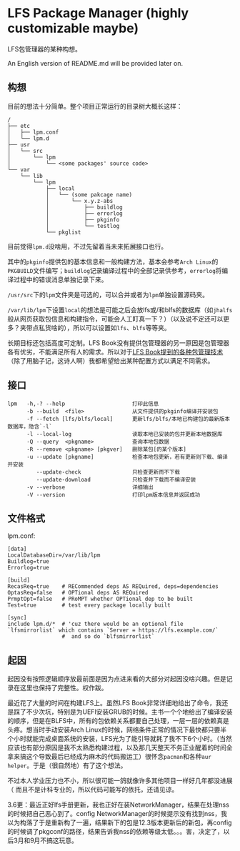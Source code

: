 # LFS Package Manager (highly customizable maybe)

LFS包管理器的某种构想。

An English version of README.md will be provided later on. 

## 构想

目前的想法十分简单。整个项目正常运行的目录树大概长这样：

```
/
├── etc
│   ├── lpm.conf
│   └── lpm.d
├── usr
│   └── src
│       └── lpm
│           └── <some packages' source code>
└── var
    └── lib
        └── lpm
            ├── local
            │   └── (some pakcage name)
            │       └── x.y.z-abs
            │           ├── buildlog
            │           ├── errorlog
            │           ├── pkginfo
            │           └── testlog
            └── pkglist

```

目前觉得`lpm.d`没啥用，不过先留着当未来拓展接口也行。

其中的`pkginfo`提供包的基本信息和一般构建方法，基本会参考`Arch Linux`的`PKGBUILD`文件编写；`buildlog`记录编译过程中的全部记录供参考，`errorlog`将编译过程中的错误消息单独记录下来。

`/usr/src`下的`lpm`文件夹是可选的，可以合并或者为`lpm`单独设置源码夹。

`/var/lib/lpm`下设置`local`的想法是可能之后会放lfs或/和blfs的数据库（如`jhalfs`般从网页获取包信息和构建指令，可能会人工盯真一下？）（以及说不定还可以更多？夹带点私货啥的），所以可以设置如`lfs`、`blfs`等等夹。

长期目标还包括高度可定制。LFS Book没有提供包管理器的另一原因是包管理器各有优劣，不能满足所有人的需求。所以对于[LFS Book提到的各种包管理技术](https://linuxfromscratch.org/lfs/view/stable-systemd/chapter08/pkgmgt.html)（除了用脑子记，这诗人啊）我都希望给出某种配置方式以满足不同需求。

## 接口

```
lpm   -h,-? --help                     打印此信息
      -b --build  <file>               从文件提供的pkginfo编译并安装包
      -f --fetch [lfs/blfs/local]      更新lfs/blfs/本地已构建包的最新版本数据库，隐含`-l`
      -l --local-log                   读取本地已安装的包并更新本地数据库
      -Q --query  <pkgname>            查询本地包数据
      -R --remove <pkgname> [pkgver]   删除某包[的某个版本]
      -u --update [pkgname]            检查本地包更新，若有更新则下载、编译并安装
         --update-check                只检查更新而不下载
         --update-download             只检查并下载而不编译安装
      -v --verbose                     详细输出
      -V --version                     打印lpm版本信息并返回成功
```

## 文件格式

lpm.conf:
```
[data]
LocalDatabaseDir=/var/lib/lpm
Buildlog=true
Errorlog=true

[build]
RecasReq=true    # RECommended deps AS REQuired, deps=dependencies
OptasReq=false   # OPTional deps AS REQuired
PrmptOpt=false   # PRoMPT whether OPTional dep to be built
Test=true        # test every package locally built

[sync]
include lpm.d/*  # 'cuz there would be an optional file `lfsmirrorlist` which contains `Server = https://lfs.example.com/`
                 #  and so do `blfsmirrorlist`
```

## 起因

起因没有按照逻辑顺序放最前面是因为点进来看的大部分对起因没啥兴趣。但是记录在这里也保持了完整性。权作跋。

最近花了大量的时间在构建LFS上。虽然LFS Book非常详细地给出了命令，我还是踩了不少次坑，特别是为UEFI安装GRUB的时候。主书一个个地给出了编译安装的顺序，但是在BLFS中，所有的包依赖关系都要自己处理，一层一层的依赖真是头疼。想当时手动安装Arch Linux的时候，网络条件正常的情况下最快都只要半个小时就能完成桌面系统的安装，LFS光为了能引导就耗了我不下6个小时。（当然应该也有部分原因是我不太熟悉构建过程，以及那几天整天不务正业醒着的时间全拿来搞这个导致最后已经成为麻木的代码搬运工）很怀念`pacman`和各种`aur helper`。于是（很自然地）有了这个想法。

不过本人学业压力也不小，所以很可能一鸽就像许多其他项目一样好几年都没进展（
而且不是计科专业的，所以代码可能写的依托，还请见谅。

3.6更：最近正好lfs手册更新，我也正好在装NetworkManager，结果在处理nss的时候把自己恶心到了。config NetworkManager的时候提示没有找到nss，我以为构落了于是重新构了一遍，结果新下的包是12.3版本更新后的新包，再config的时候调了pkgconf的路径，结果告诉我nss的依赖等级太低。。。害，决定了，以后3月和9月不搞这玩意。
